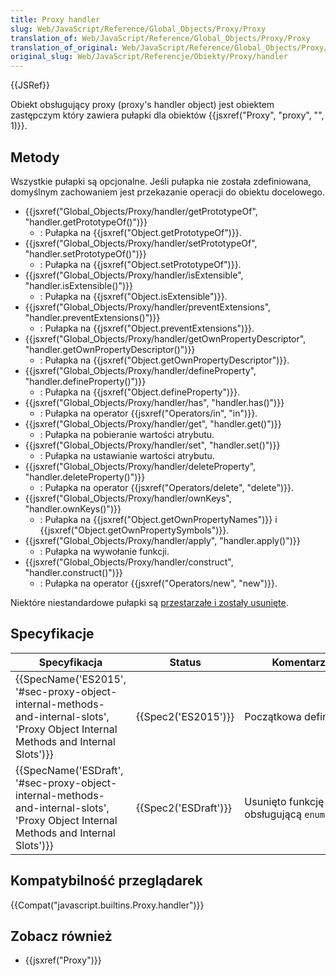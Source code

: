 ```yaml
---
title: Proxy handler
slug: Web/JavaScript/Reference/Global_Objects/Proxy/Proxy
translation_of: Web/JavaScript/Reference/Global_Objects/Proxy/Proxy
translation_of_original: Web/JavaScript/Reference/Global_Objects/Proxy/handler
original_slug: Web/JavaScript/Referencje/Obiekty/Proxy/handler
---
```

{{JSRef}}

Obiekt obsługujący proxy (proxy's handler object) jest obiektem zastępczym który zawiera pułapki dla obiektów {{jsxref("Proxy", "proxy", "", 1)}}.

## Metody

Wszystkie pułapki są opcjonalne. Jeśli pułapka nie została zdefiniowana, domyślnym zachowaniem jest przekazanie operacji do obiektu docelowego.

- {{jsxref("Global_Objects/Proxy/handler/getPrototypeOf", "handler.getPrototypeOf()")}}
  - : Pułapka na {{jsxref("Object.getPrototypeOf")}}.
- {{jsxref("Global_Objects/Proxy/handler/setPrototypeOf", "handler.setPrototypeOf()")}}
  - : Pułapka na {{jsxref("Object.setPrototypeOf")}}.
- {{jsxref("Global_Objects/Proxy/handler/isExtensible", "handler.isExtensible()")}}
  - : Pułapka na {{jsxref("Object.isExtensible")}}.
- {{jsxref("Global_Objects/Proxy/handler/preventExtensions", "handler.preventExtensions()")}}
  - : Pułapka na {{jsxref("Object.preventExtensions")}}.
- {{jsxref("Global_Objects/Proxy/handler/getOwnPropertyDescriptor", "handler.getOwnPropertyDescriptor()")}}
  - : Pułapka na {{jsxref("Object.getOwnPropertyDescriptor")}}.
- {{jsxref("Global_Objects/Proxy/handler/defineProperty", "handler.defineProperty()")}}
  - : Pułapka na {{jsxref("Object.defineProperty")}}.
- {{jsxref("Global_Objects/Proxy/handler/has", "handler.has()")}}
  - : Pułapka na operator {{jsxref("Operators/in", "in")}}.
- {{jsxref("Global_Objects/Proxy/handler/get", "handler.get()")}}
  - : Pułapka na pobieranie wartości atrybutu.
- {{jsxref("Global_Objects/Proxy/handler/set", "handler.set()")}}
  - : Pułapka na ustawianie wartości atrybutu.
- {{jsxref("Global_Objects/Proxy/handler/deleteProperty", "handler.deleteProperty()")}}
  - : Pułapka na operator {{jsxref("Operators/delete", "delete")}}.
- {{jsxref("Global_Objects/Proxy/handler/ownKeys", "handler.ownKeys()")}}
  - : Pułapka na {{jsxref("Object.getOwnPropertyNames")}} i {{jsxref("Object.getOwnPropertySymbols")}}.
- {{jsxref("Global_Objects/Proxy/handler/apply", "handler.apply()")}}
  - : Pułapka na wywołanie funkcji.
- {{jsxref("Global_Objects/Proxy/handler/construct", "handler.construct()")}}
  - : Pułapka na operator {{jsxref("Operators/new", "new")}}.

Niektóre niestandardowe pułapki są [przestarzałe i zostały usunięte](/pl/docs/Web/JavaScript/Reference/Deprecated_and_obsolete_features#Proxy).

## Specyfikacje

| Specyfikacja                                                                                                                                                                     | Status                       | Komentarz                                 |
| -------------------------------------------------------------------------------------------------------------------------------------------------------------------------------- | ---------------------------- | ----------------------------------------- |
| {{SpecName('ES2015', '#sec-proxy-object-internal-methods-and-internal-slots', 'Proxy Object Internal Methods and Internal Slots')}} | {{Spec2('ES2015')}}     | Początkowa definicja.                     |
| {{SpecName('ESDraft', '#sec-proxy-object-internal-methods-and-internal-slots', 'Proxy Object Internal Methods and Internal Slots')}} | {{Spec2('ESDraft')}} | Usunięto funkcję obsługującą `enumerate`. |

## Kompatybilność przeglądarek

{{Compat("javascript.builtins.Proxy.handler")}}

## Zobacz również

- {{jsxref("Proxy")}}
